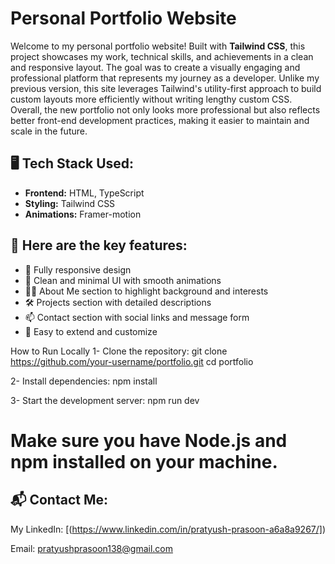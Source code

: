 # Personal Portfolio Website

Welcome to my personal portfolio website! Built with **Tailwind CSS**, this project showcases my work, technical skills, and achievements in a clean and responsive layout. The goal was to create a visually engaging and professional platform that represents my journey as a developer.
Unlike my previous version, this site leverages Tailwind's utility-first approach to build custom layouts more efficiently without writing lengthy custom CSS. Overall, the new portfolio not only looks more professional but also reflects better front-end development practices, making it easier to maintain and scale in the future.

## 🖥️ Tech Stack Used:

- **Frontend:** HTML, TypeScript
- **Styling:** Tailwind CSS
- **Animations:**  Framer-motion

## 📌 Here are the key features:

- 📱 Fully responsive design
- 🎯 Clean and minimal UI with smooth animations
- 👨‍💻 About Me section to highlight background and interests
- 🛠️ Projects section with detailed descriptions
- 📫 Contact section with social links and message form
- 🧩 Easy to extend and customize


How to Run Locally
1- Clone the repository:
git clone https://github.com/your-username/portfolio.git
cd portfolio

2- Install dependencies:
npm install

3- Start the development server:
npm run dev

# Make sure you have Node.js and npm installed on your machine.


## 📬 Contact Me:
My LinkedIn: [(https://www.linkedin.com/in/pratyush-prasoon-a6a8a9267/])

Email: pratyushprasoon138@gmail.com



